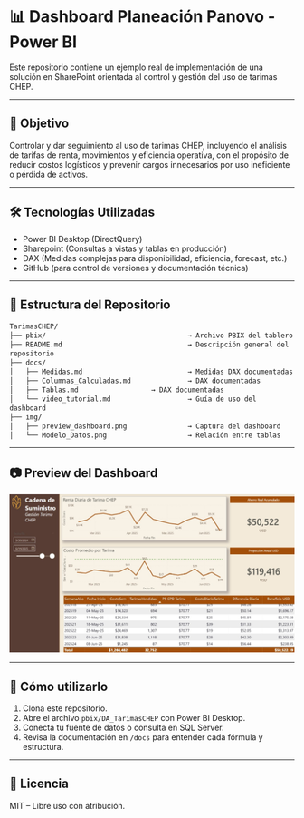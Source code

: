 # 📊 Dashboard Planeación Panovo - Power BI

Este repositorio contiene un ejemplo real de implementación de una solución en SharePoint orientada al control y gestión del uso de tarimas CHEP. 

---

## 📌 Objetivo

Controlar y dar seguimiento al uso de tarimas CHEP, incluyendo el análisis de tarifas de renta, movimientos y eficiencia operativa, con el propósito de reducir costos logísticos y prevenir cargos innecesarios por uso ineficiente o pérdida de activos.

---

## 🛠️ Tecnologías Utilizadas

- Power BI Desktop (DirectQuery)
- Sharepoint (Consultas a vistas y tablas en producción)
- DAX (Medidas complejas para disponibilidad, eficiencia, forecast, etc.)
- GitHub (para control de versiones y documentación técnica)

---

## 📁 Estructura del Repositorio

```plaintext
TarimasCHEP/
├── pbix/                                   → Archivo PBIX del tablero
├── README.md                               → Descripción general del repositorio
├── docs/
│   ├── Medidas.md                          → Medidas DAX documentadas
│   ├── Columnas_Calculadas.md              → DAX documentadas
│   ├── Tablas.md                  → DAX documentadas
│   └── video_tutorial.md                   → Guía de uso del dashboard
├── img/
│   ├── preview_dashboard.png               → Captura del dashboard
│   └── Modelo_Datos.png                    → Relación entre tablas
```

---

## 📷 Preview del Dashboard

![Preview](img/preview_dashboard.png)

---

## 📎 Cómo utilizarlo

1. Clona este repositorio.
2. Abre el archivo `pbix/DA_TarimasCHEP` con Power BI Desktop.
3. Conecta tu fuente de datos o consulta en SQL Server.
4. Revisa la documentación en `/docs` para entender cada fórmula y estructura.

---

## 📄 Licencia

MIT – Libre uso con atribución.
